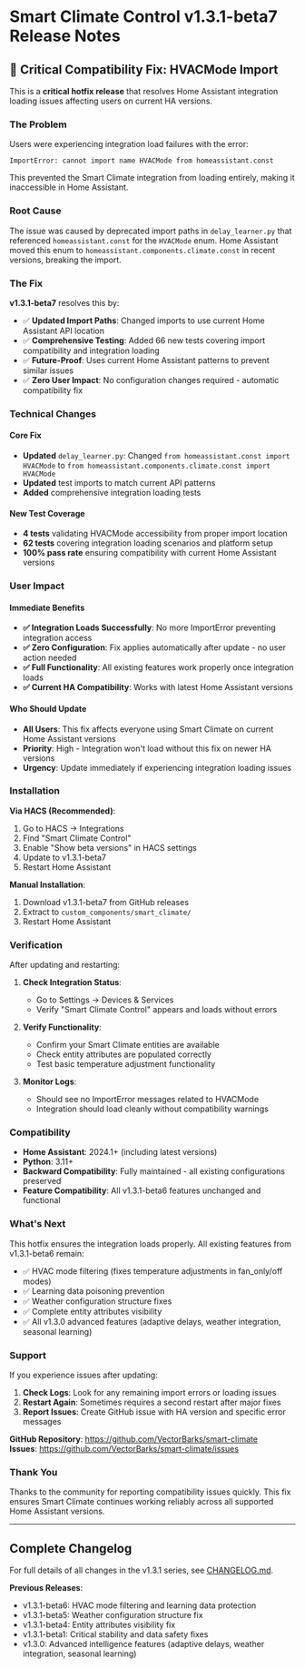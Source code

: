 # Smart Climate Control v1.3.1-beta7 Release Notes

## 🚨 Critical Compatibility Fix: HVACMode Import

This is a **critical hotfix release** that resolves Home Assistant integration loading issues affecting users on current HA versions.

### The Problem

Users were experiencing integration load failures with the error:
```
ImportError: cannot import name HVACMode from homeassistant.const
```

This prevented the Smart Climate integration from loading entirely, making it inaccessible in Home Assistant.

### Root Cause

The issue was caused by deprecated import paths in `delay_learner.py` that referenced `homeassistant.const` for the `HVACMode` enum. Home Assistant moved this enum to `homeassistant.components.climate.const` in recent versions, breaking the import.

### The Fix

**v1.3.1-beta7** resolves this by:

- ✅ **Updated Import Paths**: Changed imports to use current Home Assistant API location
- ✅ **Comprehensive Testing**: Added 66 new tests covering import compatibility and integration loading
- ✅ **Future-Proof**: Uses current Home Assistant patterns to prevent similar issues
- ✅ **Zero User Impact**: No configuration changes required - automatic compatibility fix

### Technical Changes

#### Core Fix
- **Updated** `delay_learner.py`: Changed `from homeassistant.const import HVACMode` to `from homeassistant.components.climate.const import HVACMode`
- **Updated** test imports to match current API patterns
- **Added** comprehensive integration loading tests

#### New Test Coverage
- **4 tests** validating HVACMode accessibility from proper import location
- **62 tests** covering integration loading scenarios and platform setup
- **100% pass rate** ensuring compatibility with current Home Assistant versions

### User Impact

#### Immediate Benefits
- **✅ Integration Loads Successfully**: No more ImportError preventing integration access
- **✅ Zero Configuration**: Fix applies automatically after update - no user action needed
- **✅ Full Functionality**: All existing features work properly once integration loads
- **✅ Current HA Compatibility**: Works with latest Home Assistant versions

#### Who Should Update
- **All Users**: This fix affects everyone using Smart Climate on current Home Assistant versions
- **Priority**: High - Integration won't load without this fix on newer HA versions
- **Urgency**: Update immediately if experiencing integration loading issues

### Installation

**Via HACS (Recommended)**:
1. Go to HACS → Integrations
2. Find "Smart Climate Control" 
3. Enable "Show beta versions" in HACS settings
4. Update to v1.3.1-beta7
5. Restart Home Assistant

**Manual Installation**:
1. Download v1.3.1-beta7 from GitHub releases
2. Extract to `custom_components/smart_climate/`
3. Restart Home Assistant

### Verification

After updating and restarting:

1. **Check Integration Status**:
   - Go to Settings → Devices & Services
   - Verify "Smart Climate Control" appears and loads without errors

2. **Verify Functionality**:
   - Confirm your Smart Climate entities are available
   - Check entity attributes are populated correctly
   - Test basic temperature adjustment functionality

3. **Monitor Logs**:
   - Should see no ImportError messages related to HVACMode
   - Integration should load cleanly without compatibility warnings

### Compatibility

- **Home Assistant**: 2024.1+ (including latest versions)
- **Python**: 3.11+
- **Backward Compatibility**: Fully maintained - all existing configurations preserved
- **Feature Compatibility**: All v1.3.1-beta6 features unchanged and functional

### What's Next

This hotfix ensures the integration loads properly. All existing features from v1.3.1-beta6 remain:

- ✅ HVAC mode filtering (fixes temperature adjustments in fan_only/off modes)
- ✅ Learning data poisoning prevention
- ✅ Weather configuration structure fixes
- ✅ Complete entity attributes visibility
- ✅ All v1.3.0 advanced features (adaptive delays, weather integration, seasonal learning)

### Support

If you experience issues after updating:

1. **Check Logs**: Look for any remaining import errors or loading issues
2. **Restart Again**: Sometimes requires a second restart after major fixes
3. **Report Issues**: Create GitHub issue with HA version and specific error messages

**GitHub Repository**: https://github.com/VectorBarks/smart-climate  
**Issues**: https://github.com/VectorBarks/smart-climate/issues

### Thank You

Thanks to the community for reporting compatibility issues quickly. This fix ensures Smart Climate continues working reliably across all supported Home Assistant versions.

---

## Complete Changelog

For full details of all changes in the v1.3.1 series, see [CHANGELOG.md](CHANGELOG.md).

**Previous Releases**:
- v1.3.1-beta6: HVAC mode filtering and learning data protection
- v1.3.1-beta5: Weather configuration structure fix  
- v1.3.1-beta4: Entity attributes visibility fix
- v1.3.1-beta1: Critical stability and data safety fixes
- v1.3.0: Advanced intelligence features (adaptive delays, weather integration, seasonal learning)